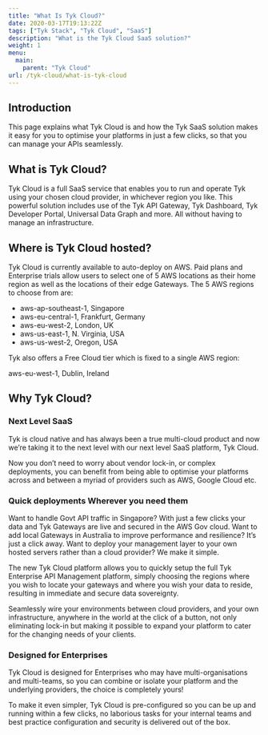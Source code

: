 ```yaml
---
title: "What Is Tyk Cloud?"
date: 2020-03-17T19:13:22Z
tags: ["Tyk Stack", "Tyk Cloud", "SaaS"]
description: "What is the Tyk Cloud SaaS solution?"
weight: 1
menu:
  main:
    parent: "Tyk Cloud"
url: /tyk-cloud/what-is-tyk-cloud
---
```

## Introduction

This page explains what Tyk Cloud is and how the Tyk SaaS solution makes it easy for you to optimise your platforms in just a few clicks, so that you can manage your APIs seamlessly.  

## What is Tyk Cloud?

Tyk Cloud is a full SaaS service that enables you to run and operate Tyk using your chosen cloud provider, in whichever region you like. This powerful solution includes use of the Tyk API Gateway, Tyk Dashboard, Tyk Developer Portal, Universal Data Graph and more. All without having to manage an infrastructure.

## Where is Tyk Cloud hosted?

Tyk Cloud is currently available to auto-deploy on AWS.
Paid plans and Enterprise trials allow users to select one of 5 AWS locations as their home region as well as the locations of their edge Gateways. The 5 AWS regions to choose from are:
- aws-ap-southeast-1, Singapore
- aws-eu-central-1, Frankfurt, Germany
- aws-eu-west-2, London, UK
- aws-us-east-1, N. Virginia, USA
- aws-us-west-2, Oregon, USA

Tyk also offers a Free Cloud tier which is fixed to a single AWS region:

aws-eu-west-1, Dublin, Ireland

## Why Tyk Cloud?

### Next Level SaaS

Tyk is cloud native and has always been a true multi-cloud product and now we’re taking it to the next level with our next level SaaS platform, Tyk Cloud. 

Now you don’t need to worry about vendor lock-in, or complex deployments, you can benefit from being able to optimise your platforms across and between a myriad of providers such as AWS, Google Cloud etc.

### Quick deployments Wherever you need them

Want to handle Govt API traffic in Singapore? With just a few clicks your data and Tyk Gateways are live and secured in the AWS Gov cloud. Want to add local Gateways in Australia to improve performance and resilience? It’s just a click away. Want to deploy your management layer to your own hosted servers rather than a cloud provider? We make it simple.

The new Tyk Cloud platform allows you to quickly setup the full Tyk Enterprise API Management platform, simply choosing the regions where you wish to locate your gateways and where you wish your data to reside, resulting in immediate and secure data sovereignty. 

Seamlessly wire your environments between cloud providers, and your own infrastructure, anywhere in the world at the click of a button, not only eliminating lock-in but making it possible to expand your platform to cater for the changing needs of your clients.

### Designed for Enterprises

Tyk Cloud is designed for Enterprises who may have multi-organisations and multi-teams, so you can combine or isolate your platform and the underlying providers, the choice is completely yours! 
 
To make it even simpler, Tyk Cloud is pre-configured so you can be up and running within a few clicks, no laborious tasks for your internal teams and best practice configuration and security is delivered out of the box.
